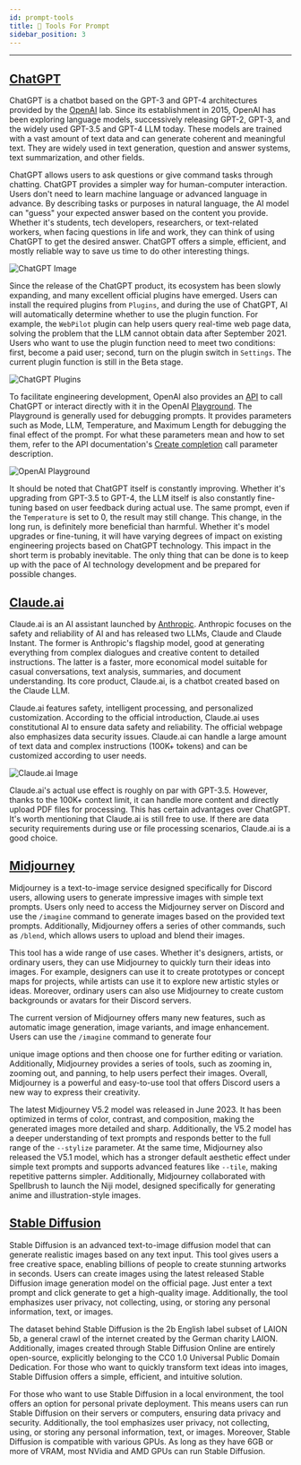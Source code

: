 ```yaml
---
id: prompt-tools
title: 🔧 Tools For Prompt
sidebar_position: 3
---
```


------

## [ChatGPT](https://chat.openai.com/)

ChatGPT is a chatbot based on the GPT-3 and GPT-4 architectures provided by the [OpenAI](https://openai.com/) lab. Since its establishment in 2015, OpenAI has been exploring language models, successively releasing GPT-2, GPT-3, and the widely used GPT-3.5 and GPT-4 LLM today. These models are trained with a vast amount of text data and can generate coherent and meaningful text. They are widely used in text generation, question and answer systems, text summarization, and other fields.

ChatGPT allows users to ask questions or give command tasks through chatting. ChatGPT provides a simpler way for human-computer interaction. Users don't need to learn machine language or advanced language in advance. By describing tasks or purposes in natural language, the AI model can "guess" your expected answer based on the content you provide. Whether it's students, tech developers, researchers, or text-related workers, when facing questions in life and work, they can think of using ChatGPT to get the desired answer. ChatGPT offers a simple, efficient, and mostly reliable way to save us time to do other interesting things.

![ChatGPT Image](./assets/image-20230816150902989.png)

Since the release of the ChatGPT product, its ecosystem has been slowly expanding, and many excellent official plugins have emerged. Users can install the required plugins from `Plugins`, and during the use of ChatGPT, AI will automatically determine whether to use the plugin function. For example, the `WebPilot` plugin can help users query real-time web page data, solving the problem that the LLM cannot obtain data after September 2021. Users who want to use the plugin function need to meet two conditions: first, become a paid user; second, turn on the plugin switch in `Settings`. The current plugin function is still in the Beta stage.

![ChatGPT Plugins](./assets/image-20230816163532883.png)

To facilitate engineering development, OpenAI also provides an [API](https://platform.openai.com/docs/api-reference) to call ChatGPT or interact directly with it in the OpenAI [Playground](https://platform.openai.com/playground). The Playground is generally used for debugging prompts. It provides parameters such as Mode, LLM, Temperature, and Maximum Length for debugging the final effect of the prompt. For what these parameters mean and how to set them, refer to the API documentation's [Create completion](https://platform.openai.com/docs/api-reference/completions/create) call parameter description.

![OpenAI Playground](./assets/image-20230816163935239.png)

It should be noted that ChatGPT itself is constantly improving. Whether it's upgrading from GPT-3.5 to GPT-4, the LLM itself is also constantly fine-tuning based on user feedback during actual use. The same prompt, even if the `Temperature` is set to 0, the result may still change. This change, in the long run, is definitely more beneficial than harmful. Whether it's model upgrades or fine-tuning, it will have varying degrees of impact on existing engineering projects based on ChatGPT technology. This impact in the short term is probably inevitable. The only thing that can be done is to keep up with the pace of AI technology development and be prepared for possible changes.



## [Claude.ai](https://claude.ai/chats)

Claude.ai is an AI assistant launched by [Anthropic](https://www.anthropic.com/). Anthropic focuses on the safety and reliability of AI and has released two LLMs, Claude and Claude Instant. The former is Anthropic's flagship model, good at generating everything from complex dialogues and creative content to detailed instructions. The latter is a faster, more economical model suitable for casual conversations, text analysis, summaries, and document understanding. Its core product, Claude.ai, is a chatbot created based on the Claude LLM.

Claude.ai features safety, intelligent processing, and personalized customization. According to the official introduction, Claude.ai uses constitutional AI to ensure data safety and reliability. The official webpage also emphasizes data security issues. Claude.ai can handle a large amount of text data and complex instructions (100K+ tokens) and can be customized according to user needs.

![Claude.ai Image](./assets/image-20230816172548234.png)

Claude.ai's actual use effect is roughly on par with GPT-3.5. However, thanks to the 100K+ context limit, it can handle more content and directly upload PDF files for processing. This has certain advantages over ChatGPT. It's worth mentioning that Claude.ai is still free to use. If there are data security requirements during use or file processing scenarios, Claude.ai is a good choice.



## [Midjourney](https://www.midjourney.com/home/)

Midjourney is a text-to-image service designed specifically for Discord users, allowing users to generate impressive images with simple text prompts. Users only need to access the Midjourney server on Discord and use the `/imagine` command to generate images based on the provided text prompts. Additionally, Midjourney offers a series of other commands, such as `/blend`, which allows users to upload and blend their images.

This tool has a wide range of use cases. Whether it's designers, artists, or ordinary users, they can use Midjourney to quickly turn their ideas into images. For example, designers can use it to create prototypes or concept maps for projects, while artists can use it to explore new artistic styles or ideas. Moreover, ordinary users can also use Midjourney to create custom backgrounds or avatars for their Discord servers.

The current version of Midjourney offers many new features, such as automatic image generation, image variants, and image enhancement. Users can use the `/imagine` command to generate four

 unique image options and then choose one for further editing or variation. Additionally, Midjourney provides a series of tools, such as zooming in, zooming out, and panning, to help users perfect their images. Overall, Midjourney is a powerful and easy-to-use tool that offers Discord users a new way to express their creativity.

The latest Midjourney V5.2 model was released in June 2023. It has been optimized in terms of color, contrast, and composition, making the generated images more detailed and sharp. Additionally, the V5.2 model has a deeper understanding of text prompts and responds better to the full range of the `--stylize` parameter. At the same time, Midjourney also released the V5.1 model, which has a stronger default aesthetic effect under simple text prompts and supports advanced features like `--tile`, making repetitive patterns simpler. Additionally, Midjourney collaborated with Spellbrush to launch the Niji model, designed specifically for generating anime and illustration-style images.



## [Stable Diffusion](https://stablediffusionweb.com/)

Stable Diffusion is an advanced text-to-image diffusion model that can generate realistic images based on any text input. This tool gives users a free creative space, enabling billions of people to create stunning artworks in seconds. Users can create images using the latest released Stable Diffusion image generation model on the official page. Just enter a text prompt and click generate to get a high-quality image. Additionally, the tool emphasizes user privacy, not collecting, using, or storing any personal information, text, or images.

The dataset behind Stable Diffusion is the 2b English label subset of LAION 5b, a general crawl of the internet created by the German charity LAION. Additionally, images created through Stable Diffusion Online are entirely open-source, explicitly belonging to the CC0 1.0 Universal Public Domain Dedication. For those who want to quickly transform text ideas into images, Stable Diffusion offers a simple, efficient, and intuitive solution.

For those who want to use Stable Diffusion in a local environment, the tool offers an option for personal private deployment. This means users can run Stable Diffusion on their servers or computers, ensuring data privacy and security. Additionally, the tool emphasizes user privacy, not collecting, using, or storing any personal information, text, or images. Moreover, Stable Diffusion is compatible with various GPUs. As long as they have 6GB or more of VRAM, most NVidia and AMD GPUs can run Stable Diffusion.